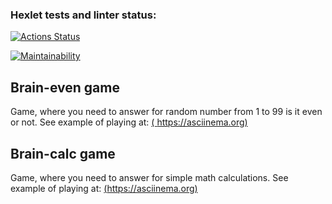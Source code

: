 ### Hexlet tests and linter status:

[![Actions Status](https://github.com/Derie1/python-project-lvl1/workflows/hexlet-check/badge.svg)](https://github.com/Derie1/python-project-lvl1/actions)

[![Maintainability](https://api.codeclimate.com/v1/badges/a99a88d28ad37a79dbf6/maintainability)](https://codeclimate.com/github/codeclimate/codeclimate/maintainability)

## Brain-even game

Game, where you need to answer for random number from 1 to 99 is it even or not.
See example of playing at: [( https://asciinema.org)](https://asciinema.org/connect/8679c64d-2be6-45de-b391-e038f01bed9b)

## Brain-calc game

Game, where you need to answer for simple math calculations.
See example of playing at: [(https://asciinema.org)](https://asciinema.org/a/J89pqZUXhMnkMh40fWkSG8NSP)
